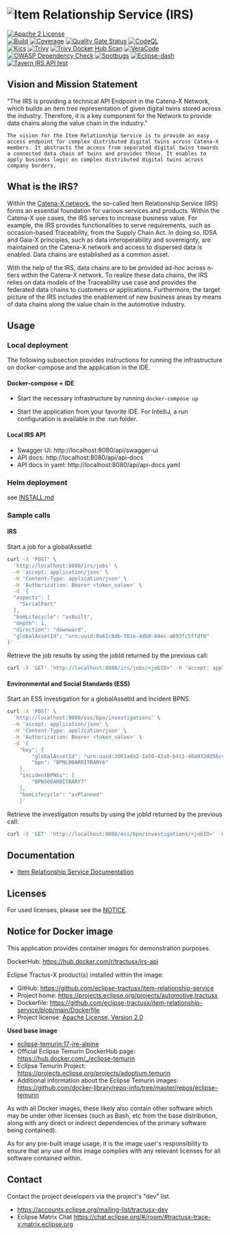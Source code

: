 # ![Item Relationship Service (IRS)](https://raw.githubusercontent.com/eclipse-tractusx/item-relationship-service/main/logo.png)

[![Apache 2 License](https://img.shields.io/badge/License-Apache_2.0-blue.svg)](https://github.com/eclipse-tractusx/item-relationship-service/blob/main/LICENSE)  
[![Build](https://github.com/eclipse-tractusx/item-relationship-service/actions/workflows/irs-build.yml/badge.svg)](https://github.com/eclipse-tractusx/item-relationship-service/actions/workflows/irs-build.yml)
[![Coverage](https://sonarcloud.io/api/project_badges/measure?project=eclipse-tractusx_item-relationship-service&metric=coverage)](https://sonarcloud.io/summary/new_code?id=eclipse-tractusx_item-relationship-service)
[![Quality Gate Status](https://sonarcloud.io/api/project_badges/measure?project=eclipse-tractusx_item-relationship-service&metric=alert_status)](https://sonarcloud.io/summary/new_code?id=eclipse-tractusx_item-relationship-service)
[![CodeQL](https://github.com/eclipse-tractusx/item-relationship-service/actions/workflows/codeql.yml/badge.svg)](https://github.com/eclipse-tractusx/item-relationship-service/actions/workflows/codeql.yml)  
[![Kics](https://github.com/eclipse-tractusx/item-relationship-service/actions/workflows/kics.yml/badge.svg)](https://github.com/eclipse-tractusx/item-relationship-service/actions/workflows/kics.yml)
[![Trivy](https://github.com/eclipse-tractusx/item-relationship-service/actions/workflows/trivy.yml/badge.svg)](https://github.com/eclipse-tractusx/item-relationship-service/actions/workflows/trivy.yml)
[![Trivy Docker Hub Scan](https://github.com/eclipse-tractusx/item-relationship-service/actions/workflows/trivy-docker-hub-scan.yml/badge.svg)](https://github.com/eclipse-tractusx/item-relationship-service/actions/workflows/trivy-docker-hub-scan.yml)
[![VeraCode](https://github.com/eclipse-tractusx/item-relationship-service/actions/workflows/veracode.yaml/badge.svg)](https://github.com/eclipse-tractusx/item-relationship-service/actions/workflows/veracode.yaml)
[![OWASP Dependency Check](https://github.com/eclipse-tractusx/item-relationship-service/actions/workflows/owasp.yml/badge.svg)](https://github.com/eclipse-tractusx/item-relationship-service/actions/workflows/owasp.yml)
[![Spotbugs](https://github.com/eclipse-tractusx/item-relationship-service/actions/workflows/spotbugs.yml/badge.svg)](https://github.com/eclipse-tractusx/item-relationship-service/actions/workflows/spotbugs.yml)
[![Eclipse-dash](https://github.com/eclipse-tractusx/item-relationship-service/actions/workflows/eclipse-dash.yml/badge.svg)](https://github.com/eclipse-tractusx/item-relationship-service/actions/workflows/eclipse-dash.yml)
[![Tavern IRS API test](https://github.com/eclipse-tractusx/item-relationship-service/actions/workflows/tavern.yml/badge.svg)](https://github.com/eclipse-tractusx/item-relationship-service/actions/workflows/tavern.yml)

## Vision and Mission Statement

"The IRS is providing a technical API Endpoint in the Catena-X Network, which builds an item tree representation of given digital twins stored across the industry. Therefore, it is a key component for the Network to provide data chains along the value chain in the industry."

``The vision for the Item Relationship Service is to provide an easy access endpoint for complex distributed digital twins across Catena-X members.
It abstracts the access from separated digital twins towards a connected data chain of twins and provides those.
It enables to apply business logic on complex distributed digital twins across company borders.``

## What is the IRS?

Within the [Catena-X network](https://catena-x.net/), the so-called Item Relationship Service (IRS) forms an essential
foundation for various services and products. Within the Catena-X use cases, the IRS serves to increase business value.
For example, the IRS provides functionalities to serve requirements, such as occasion-based Traceability,
from the Supply Chain Act. In doing so, IDSA and Gaia-X principles, such as data interoperability and sovereignty, are
maintained on the Catena-X network and access to dispersed data is enabled. Data chains are established as a common
asset.

With the help of the IRS, data chains are to be provided ad-hoc across n-tiers within the Catena-X network.
To realize these data chains, the IRS relies on data models of the Traceability use case and provides the federated
data chains to customers or applications. Furthermore, the target picture of the IRS includes the enablement of new
business areas by means of data chains along the value chain in the automotive industry.

## Usage

### Local deployment

The following subsection provides instructions for running the infrastructure on docker-compose and the application in
the IDE.

#### Docker-compose + IDE

- Start the necessary infrastructure by running `docker-compose up`

- Start the application from your favorite IDE. For IntelliJ, a run configuration is available in the .run folder.

#### Local IRS API

- Swagger UI: http://localhost:8080/api/swagger-ui
- API docs: http://localhost:8080/api/api-docs
- API docs in yaml:  http://localhost:8080/api/api-docs.yaml

### Helm deployment

see [INSTALL.md](INSTALL.md)

### Sample calls

#### IRS

Start a job for a globalAssetId:

```bash
curl -X 'POST' \
  'http://localhost:8080/irs/jobs' \
  -H 'accept: application/json' \
  -H 'Content-Type: application/json' \
  -H 'Authorization: Bearer <token_value>' \
  -d '{
  "aspects": [
    "SerialPart"
  ],
  "bomLifecycle": "asBuilt",
  "depth": 1,
  "direction": "downward",
  "globalAssetId": "urn:uuid:8a61c8db-561e-4db0-84ec-a693fc5ffdf6"
}'
```

Retrieve the job results by using the jobId returned by the previous call:

```bash
curl -X 'GET' 'http://localhost:8080/irs/jobs/<jobID>' -H 'accept: application/json' -H 'Authorization: Bearer <token_value>'
```

#### Environmental and Social Standards (ESS)

Start an ESS investigation for a globalAssetId and Incident BPNS.

```bash
curl -X 'POST' \
  'http://localhost:8080/ess/bpn/investigations' \
  -H 'accept: application/json' \
  -H 'Content-Type: application/json' \
  -H 'Authorization: Bearer <token_value>' \
  -d '{
	"key": {
		"globalAssetId": "urn:uuid:3d61ada2-1a50-42a0-b411-40a932dd56cc",
		"bpn": "BPNL00ARBITRARY6"
	},
	"incidentBPNSs": [
		"BPNS00ARBITRARY7"
	],
	"bomLifecycle": "asPlanned"
    }'
```

Retrieve the investigation results by using the jobId returned by the previous call:

```bash
curl -X 'GET' 'http://localhost:8080/ess/bpn/investigations/<jobID>' -H 'accept: application/json' -H 'Authorization: Bearer <token_value>'
```

## Documentation

- [Item Relationship Service Documentation](https://eclipse-tractusx.github.io/item-relationship-service/docs/)

## Licenses

For used licenses, please see
the [NOTICE](https://github.com/eclipse-tractusx/item-relationship-service/blob/main/NOTICE.md).

## Notice for Docker image

This application provides container images for demonstration purposes.

DockerHub: https://hub.docker.com/r/tractusx/irs-api

Eclipse Tractus-X product(s) installed within the image:

- GitHub: https://github.com/eclipse-tractusx/item-relationship-service
- Project home: https://projects.eclipse.org/projects/automotive.tractusx
- Dockerfile: https://github.com/eclipse-tractusx/item-relationship-service/blob/main/Dockerfile
- Project
  license: [Apache License, Version 2.0](https://github.com/eclipse-tractusx/item-relationship-service/blob/main/LICENSE)

**Used base image**

- [eclipse-temurin:17-jre-alpine](https://github.com/adoptium/containers)
- Official Eclipse Temurin DockerHub page: https://hub.docker.com/_/eclipse-temurin
- Eclipse Temurin Project: https://projects.eclipse.org/projects/adoptium.temurin
- Additional information about the Eclipse Temurin
  images: https://github.com/docker-library/repo-info/tree/master/repos/eclipse-temurin

As with all Docker images, these likely also contain other software which may be under other licenses (such as Bash, etc
from the base distribution, along with any direct or indirect dependencies of the primary software being contained).

As for any pre-built image usage, it is the image user's responsibility to ensure that any use of this image complies
with any relevant licenses for all software contained within.

## Contact

Contact the project developers via the project's "dev" list.

* https://accounts.eclipse.org/mailing-list/tractusx-dev
* Eclipse Matrix Chat https://chat.eclipse.org/#/room/#tractusx-trace-x:matrix.eclipse.org
